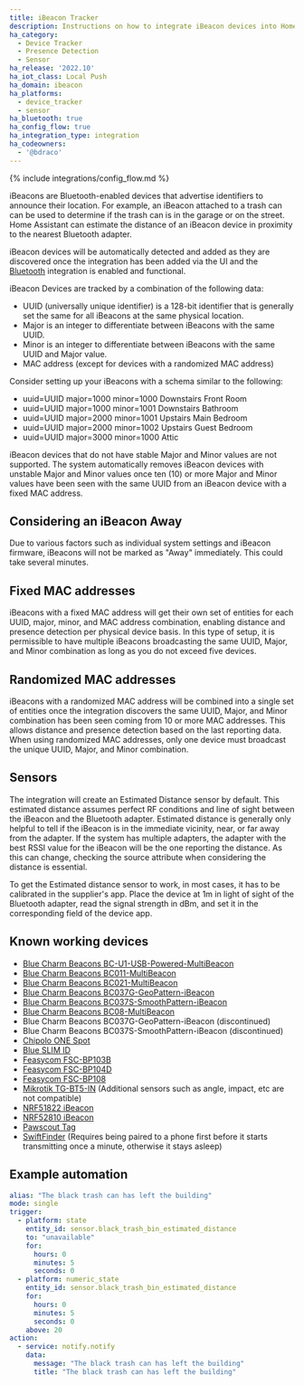 ```yaml
---
title: iBeacon Tracker
description: Instructions on how to integrate iBeacon devices into Home Assistant.
ha_category:
  - Device Tracker
  - Presence Detection
  - Sensor
ha_release: '2022.10'
ha_iot_class: Local Push
ha_domain: ibeacon
ha_platforms:
  - device_tracker
  - sensor
ha_bluetooth: true
ha_config_flow: true
ha_integration_type: integration
ha_codeowners:
  - '@bdraco'
---
```


{% include integrations/config_flow.md %}

iBeacons are Bluetooth-enabled devices that advertise identifiers to announce their location. For example, an iBeacon attached to a trash can can be used to determine if the trash can is in the garage or on the street. Home Assistant can estimate the distance of an iBeacon device in proximity to the nearest Bluetooth adapter.

iBeacon devices will be automatically detected and added as they are discovered once the integration has been added via the UI and the [Bluetooth](/integrations/bluetooth) integration is enabled and functional.

iBeacon Devices are tracked by a combination of the following data:

- UUID (universally unique identifier) is a 128-bit identifier that is generally set the same for all iBeacons at the same physical location.
- Major is an integer to differentiate between iBeacons with the same UUID.
- Minor is an integer to differentiate between iBeacons with the same UUID and Major value.
- MAC address (except for devices with a randomized MAC address)

Consider setting up your iBeacons with a schema similar to the following:

- uuid=UUID major=1000 minor=1000 Downstairs Front Room
- uuid=UUID major=1000 minor=1001 Downstairs Bathroom
- uuid=UUID major=2000 minor=1001 Upstairs Main Bedroom
- uuid=UUID major=2000 minor=1002 Upstairs Guest Bedroom
- uuid=UUID major=3000 minor=1000 Attic

iBeacon devices that do not have stable Major and Minor values are not supported. The system automatically removes iBeacon devices with unstable Major and Minor values once ten (10) or more Major and Minor values have been seen with the same UUID from an iBeacon device with a fixed MAC address.

## Considering an iBeacon Away

Due to various factors such as individual system settings and iBeacon firmware, iBeacons will not be marked as "Away" immediately. This could take several minutes.

## Fixed MAC addresses

iBeacons with a fixed MAC address will get their own set of entities for each UUID, major, minor, and MAC address combination, enabling distance and presence detection per physical device basis. In this type of setup, it is permissible to have multiple iBeacons broadcasting the same UUID, Major, and Minor combination as long as you do not exceed five devices.

## Randomized MAC addresses

iBeacons with a randomized MAC address will be combined into a single set of entities once the integration discovers the same UUID, Major, and Minor combination has been seen coming from 10 or more MAC addresses. This allows distance and presence detection based on the last reporting data. When using randomized MAC addresses, only one device must broadcast the unique UUID, Major, and Minor combination.

## Sensors

The integration will create an Estimated Distance sensor by default. This estimated distance assumes perfect RF conditions and line of sight between the iBeacon and the Bluetooth adapter. Estimated distance is generally only helpful to tell if the iBeacon is in the immediate vicinity, near, or far away from the adapter. If the system has multiple adapters, the adapter with the best RSSI value for the iBeacon will be the one reporting the distance. As this can change, checking the source attribute when considering the distance is essential.

To get the Estimated distance sensor to work, in most cases, it has to be calibrated in the supplier's app. Place the device at 1m in light of sight of the Bluetooth adapter, read the signal strength in dBm, and set it in the corresponding field of the device app.

## Known working devices

- [Blue Charm Beacons BC-U1-USB-Powered-MultiBeacon](https://bluecharmbeacons.com/product/bluetooth-ble-ibeacon-bc-u1-multibeacon-usb-powered/)
- [Blue Charm Beacons BC011-MultiBeacon](https://bluecharmbeacons.com/product/bluetooth-ble-multi-beacon-bc011/)
- [Blue Charm Beacons BC021-MultiBeacon](https://bluecharmbeacons.com/product/bluetooth-ble-ibeacon-bc021-multibeacon-with-button-trigger-and-motion-sensor/)
- [Blue Charm Beacons BC037G-GeoPattern-iBeacon](https://bluecharmbeacons.com/product/blue-charm-bc037-ibeacon/)
- [Blue Charm Beacons BC037S-SmoothPattern-iBeacon](https://bluecharmbeacons.com/product/bluetooth-ble-ibeacon-bc037s-ibeacon/)
- [Blue Charm Beacons BC08-MultiBeacon](https://bluecharmbeacons.com/product/blue-charm-beacons-bluetooth-ble-ibeacon-bc08-multibeacon-w-motion-sensor-and-button-trigger-ble-5-0/)
- Blue Charm Beacons BC037G-GeoPattern-iBeacon (discontinued)
- Blue Charm Beacons BC037S-SmoothPattern-iBeacon (discontinued)
- [Chipolo ONE Spot](https://chipolo.net/de/products/chipolo-one-spot)
- [Blue SLIM ID](https://elainnovation.com/en/product/blue-slim-id-en/)
- [Feasycom FSC-BP103B](https://www.feasycom.com/bluetooth-ibeacon-da14531)
- [Feasycom FSC-BP104D](https://www.feasycom.com/dialog-da14531-bluetooth-low-energy-beacon)
- [Feasycom FSC-BP108](https://www.feasycom.com/bluetooth-5-1-waterproof-bluetooth-beacon)
- [Mikrotik TG-BT5-IN](https://mikrotik.com/product/tg_bt5_in) (Additional sensors such as angle, impact, etc are not compatible)
- [NRF51822 iBeacon](https://www.aliexpress.com/item/32826502025.html)
- [NRF52810 iBeacon](https://www.aliexpress.com/item/1005003211033416.html)
- [Pawscout Tag](https://pawscout.com/shop/pawscout-tag/)
- [SwiftFinder](https://www.amazon.com/dp/B089MD5NP7) (Requires being paired to a phone first before it starts transmitting once a minute, otherwise it stays asleep)

## Example automation

```yaml
alias: "The black trash can has left the building"
mode: single
trigger:
  - platform: state
    entity_id: sensor.black_trash_bin_estimated_distance
    to: "unavailable"
    for:
      hours: 0
      minutes: 5
      seconds: 0
  - platform: numeric_state
    entity_id: sensor.black_trash_bin_estimated_distance
    for:
      hours: 0
      minutes: 5
      seconds: 0
    above: 20
action:
  - service: notify.notify
    data:
      message: "The black trash can has left the building"
      title: "The black trash can has left the building"
```
